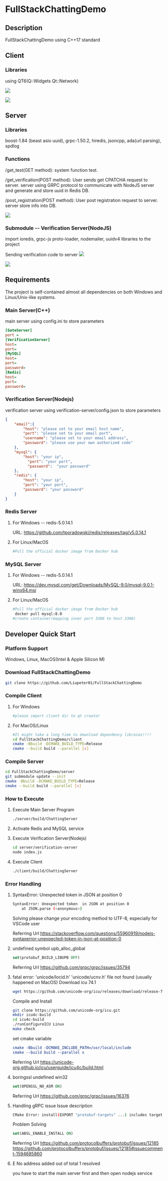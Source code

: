 # FullStackChattingDemo
## Description

FullStackChattingDemo using C++17 standard

## Client

### Libraries

using QT6(Q::Widgets Qt::Network)

![](./assets/client_main.png)

![](./assets/register_page.png)

## Server

### Libraries

boost-1.84  (beast asio uuid), grpc-1.50.2, hiredis, jsoncpp, ada(url parsing), spdlog

### Functions

/get_test(GET method): system function test.

/get_verification(POST method): User sends get CPATCHA request to server. server using GRPC protocol to communicate with NodeJS server and generate and store uuid in Redis DB.

/post_registration(POST method): User post registration request to server. server store info into DB.

![](./assets/server.png)

### Submodule -- Verification Server(NodeJS)

import ioredis, grpc-js proto-loader, nodemailer, uuidv4 libraries to the project

Sending verification code to server
![](./assets/verification.png)

 ![](./assets/result.png)



## Requirements

The project is self-contained almost all dependencies on both Windows and Linux/Unix-like systems.

### Main Server(C++)

main server using config.ini to store parameters

```ini
[GateServer]
port =
[VerificationServer]
host=
port=
[MySQL]
host=
port=
password=
[Redis]
host=
port=
password=
```

### Verification Server(Nodejs)

verification server using verification-server/config.json to store parameters

```json
{
    "email":{
        "host": "please set to your email host name",
        "port": "please set to your email port",
        "username": "please set to your email address",
        "password": "please use your own authorized code"
    },
	"mysql": {
		"host": "your ip",
		  "port": "your port",
		  "password":  "your password"
	},
	"redis": {
		"host": "your ip",
		"port": "your port",
		"password": "your password"
	}
}
```

### Redis Server

1. For Windows -- redis-5.0.14.1

   URL: https://github.com/tporadowski/redis/releases/tag/v5.0.14.1

2. For Linux/MacOS

   ```bash
   #Pull the official docker image from Docker hub
   ```

### MySQL Server

1. For Windows -- redis-5.0.14.1

   URL: https://dev.mysql.com/get/Downloads/MySQL-9.0/mysql-9.0.1-winx64.msi

2. For Linux/MacOS

   ```bash
   #Pull the official docker image from Docker hub
   	docker pull mysql:8.0
   #create container(mapping inner port 3306 to host 3306)
   ```



## Developer Quick Start

### Platform Support
Windows, Linux, MacOS(Intel & Apple Silicon M)

### Download FullStackChattingDemo

```bash
git clone https://github.com/Liupeter01/FullStackChattingDemo
```

### Compile Client

1. For Windows

   ```bash
   #please import client dir to qt creator
   ```

2. For MacOS/Linux

   ```bash
   #It might take a long time to download dependency libraies!!!!
   cd FullStackChattingDemo/client
   cmake -Bbuild -DCMAKE_BUILD_TYPE=Release
   cmake --build build --parallel [x]
   ```

### Compile Server

```bash
cd FullStackChattingDemo/server
git submodule update --init
cmake -Bbuild -DCMAKE_BUILD_TYPE=Release
cmake --build build --parallel [x]
```

### How to Execute

1. Execute Main Server Program

   ```bash
   ./server/build/ChattingServer
   ```

2. Activate Redis and MySQL service

3. Execute Verification Server(Nodejs)

   ```bash
   cd server/verification-server
   node index.js
   ```

4. Execute Client

   ```bash
   ./client/build/ChattingServer
   ```

### Error Handling
1. SyntaxError: Unexpected token  in JSON at position 0
   ```bash
   SyntaxError: Unexpected token  in JSON at position 0
       at JSON.parse (<anonymous>)
   ```

   Solving
   please change your encoding method to UTF-8, especially for VSCode user

   Referring Url
   https://stackoverflow.com/questions/55960919/nodejs-syntaxerror-unexpected-token-in-json-at-position-0

   
   
2. undefined symbol upb_alloc_global
   ```cmake
   set(protobuf_BUILD_LIBUPB OFF)
   ```

   Referring Url
   https://github.com/grpc/grpc/issues/35794

   
   
3. fatal error: 'unicode/locid.h' 'unicode/ucnv.h' file not found (usually happened on MacOS)
   Download icu 74.1
   ```bash
   wget https://github.com/unicode-org/icu/releases/download/release-74-1/icu4c-74_1-src.tgz
   ```

   Compile and Install
   ```bash
   git clone https://github.com/unicode-org/icu.git
   mkdir icu4c-build
   cd icu4c-build
   ./runConfigureICU Linux
   make check
   ```

   set cmake variable
   ```cmake
   cmake -Bbuild -DCMAKE_INCLUDE_PATH=/usr/local/include
   cmake --build build --parallel x
   ```

   Referring Url
   https://unicode-org.github.io/icu/userguide/icu4c/build.html

   
   
4. boringssl undefined win32
   ```cmake
   set(OPENSSL_NO_ASM ON)
   ```

   Referring Url
   https://github.com/grpc/grpc/issues/16376

   
   
5. Handling gRPC issue
   Issue description
   
   ```bash
   CMake Error: install(EXPORT "protobuf-targets" ...) includes target "libprotobuf-lite" which requires target "absl_node_hash_map" that is not in any export set.
   ```
   
   Problem Solving
   ```cmake
   set(ABSL_ENABLE_INSTALL ON)
   ```
   
   Referring Url
    https://github.com/protocolbuffers/protobuf/issues/12185
    https://github.com/protocolbuffers/protobuf/issues/12185#issuecomment-1594685860
   
   
   
6. E No address added out of total 1 resolved

   you have to start the main server first and then open nodejs service
